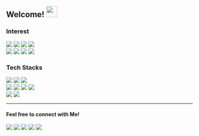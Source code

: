 ## Welcome! <img src="https://camo.githubusercontent.com/e8e7b06ecf583bc040eb60e44eb5b8e0ecc5421320a92929ce21522dbc34c891/68747470733a2f2f6d656469612e67697068792e636f6d2f6d656469612f6876524a434c467a6361737252346961377a2f67697068792e676966" height=30/>




### Interest
<img src="https://img.shields.io/badge/-Machine Learning-000000?style=flat"/></a>
<img src="https://img.shields.io/badge/-Deep Learning-000000?style=flat"/></a>
<img src="https://img.shields.io/badge/-Data Science-000000?style=flat"/></a>
<img src="https://img.shields.io/badge/-Data Visualization-000000?style=flat"/></a>
<br>
<img src="https://img.shields.io/badge/-Korean Language Processing-000000?style=flat"/></a>
<img src="https://img.shields.io/badge/-Fine%20Tuning%20Pre trained%20Method-000000?style=flat"/></a>
<img src="https://img.shields.io/badge/-Text Classification-000000?style=flat"/></a>
<img src="https://img.shields.io/badge/-Medical AI-000000?style=flat"/></a>


### Tech Stacks
<!-- Click the image to move my repository (or webpage) -->
<!-- <img src="https://img.shields.io/badge/-Machine Learning-000000?style=flat"/></a> -->
<!-- <img src="https://img.shields.io/badge/-Deep Learning-000000?style=flat"/></a> -->
<!-- <img src="https://img.shields.io/badge/-YOLO-000000?style=flat&logo=YOLO"/></a> -->
<!-- <img src="https://img.shields.io/badge/-Computer Vision-000000?style=flat"/></a> -->
<!-- <img src="https://img.shields.io/badge/-Object Detection-000000?style=flat"/></a> -->
<!-- <img src="https://img.shields.io/badge/-Data Science-000000?style=flat"/></a> -->
<!-- <img src="https://img.shields.io/badge/-Object Detection-000000?style=flat"/></a> -->
<a href="https://github.com/oneonlee/Python" target="_blank"><img src="https://img.shields.io/badge/-Python-000000?style=flat&logo=Python"/></a>
<a href="https://konlpy.org/en/latest/" target="_blank"><img src="https://img.shields.io/badge/-KoNLPy-000000?style=flat"/></a>
<a href="https://github.com/oneonlee/OpenCV-Python" target="_blank"><img src="https://img.shields.io/badge/-OpenCV-000000?style=flat&logo=OpenCV"/></a>
<br>
<a href="https://github.com/oneonlee/Computer-Science/tree/main/4.%20System%20Programming" target="_blank"><img src="https://img.shields.io/badge/-Linux-000000?style=flat&logo=Linux"/></a>
<img src="https://img.shields.io/badge/-C-000000?style=flat&logo=C"/></a>
<a href="https://github.com/oneonlee/Computer-Science/tree/main/1.%20OOP" target="_blank"><img src="https://img.shields.io/badge/-C++-000000?style=flat&logo=C%2B%2B"/></a>
<img src="https://img.shields.io/badge/-Arudino-000000?style=flat&logo=Arduino"/></a>
<br>
<a href="https://sapphire-duchess-70c.notion.site/9241d8b531d44f06aea609dcb05893c1?v=6a90fa6c830f4aa3bbc4aedd5ddb7a82" target="_blank"><img src="https://img.shields.io/badge/-JavaScript-000000?style=flat&logo=JavaScript"/></a>
<img src="https://img.shields.io/badge/-MySQL-000000?style=flat&logo=MySQL&logoColor=white"/>

---

#### Feel free to connect with Me!
<a href="mail:time@inha.edu" target="_blank"><img src="https://img.shields.io/badge/-Mail-000000?style=flat&logo=gmail&logoColor=white"/><a/>
<a href="https://oneonlee.github.io/bio/" target="_blank"><img src="https://img.shields.io/badge/-Website-000000?style=flat&logo=About.me&logoColor=white"/><a/>
<a href="https://www.instagram.com/oneonlee/" target="_blank"><img src="https://img.shields.io/badge/-Instagram-000000?style=flat&logo=instagram&logoColor=white"/><a/>
<a href="https://www.linkedin.com/in/dong-geon-lee-9a8647202/" target="_blank"><img src="https://img.shields.io/badge/-Linkedin-000000?style=flat&logo=linkedin"/><a/>
<a href="https://hits.seeyoufarm.com"><img src="https://hits.seeyoufarm.com/api/count/incr/badge.svg?url=https%3A%2F%2Fgithub.com%2Foneonlee%2Fhit-counter&count_bg=%231F367B&title_bg=%23000000&icon=&icon_color=%23E7E7E7&title=Today&edge_flat=false"/></a>


  <br>
  
<div align=center>
</div>
